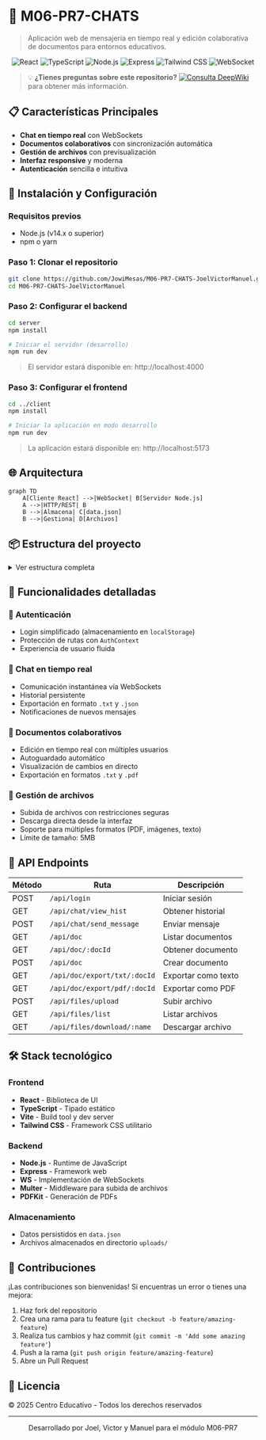 # 💬 M06-PR7-CHATS

> Aplicación web de mensajería en tiempo real y edición colaborativa de documentos para entornos educativos.

<div align="center">

![React](https://img.shields.io/badge/React-20232A?style=for-the-badge&logo=react&logoColor=61DAFB)
![TypeScript](https://img.shields.io/badge/TypeScript-007ACC?style=for-the-badge&logo=typescript&logoColor=white)
![Node.js](https://img.shields.io/badge/Node.js-43853D?style=for-the-badge&logo=node.js&logoColor=white)
![Express](https://img.shields.io/badge/Express-000000?style=for-the-badge&logo=express&logoColor=white)
![Tailwind CSS](https://img.shields.io/badge/Tailwind_CSS-38B2AC?style=for-the-badge&logo=tailwind-css&logoColor=white)
![WebSocket](https://img.shields.io/badge/WebSocket-010101?style=for-the-badge&logo=socket.io&logoColor=white)

</div>

> 💡 **¿Tienes preguntas sobre este repositorio?** [![Consulta DeepWiki](https://deepwiki.com/badge.svg)](https://deepwiki.com/JowiMesas/M06-PR7-CHATS-JoelVictorManuel) para obtener más información.

## 📋 Características Principales

- **Chat en tiempo real** con WebSockets
- **Documentos colaborativos** con sincronización automática
- **Gestión de archivos** con previsualización
- **Interfaz responsive** y moderna
- **Autenticación** sencilla e intuitiva

## 🚀 Instalación y Configuración

### Requisitos previos

- Node.js (v14.x o superior)
- npm o yarn

### Paso 1: Clonar el repositorio

```bash
git clone https://github.com/JowiMesas/M06-PR7-CHATS-JoelVictorManuel.git
cd M06-PR7-CHATS-JoelVictorManuel
```

### Paso 2: Configurar el backend

```bash
cd server
npm install

# Iniciar el servidor (desarrollo)
npm run dev
```

> El servidor estará disponible en: http://localhost:4000

### Paso 3: Configurar el frontend

```bash
cd ../client
npm install

# Iniciar la aplicación en modo desarrollo
npm run dev
```

> La aplicación estará disponible en: http://localhost:5173

## 🌐 Arquitectura

```mermaid
graph TD
    A[Cliente React] -->|WebSocket| B[Servidor Node.js]
    A -->|HTTP/REST| B
    B -->|Almacena| C[data.json]
    B -->|Gestiona| D[Archivos]
```

## 📦 Estructura del proyecto

<details>
<summary>Ver estructura completa</summary>

```
M06-PR7-CHATS-JoelVictorManuel/
├── server/
│   ├── controllers/
│   │   ├── authController.js
│   │   ├── chatController.js
│   │   ├── documentController.js
│   │   └── fileController.js
│   ├── data/
│   │   └── data.json
│   ├── routes/
│   │   ├── authRoutes.js
│   │   ├── chatRoutes.js
│   │   ├── documentRoutes.js
│   │   └── fileRoutes.js
│   ├── uploads/
│   ├── index.js
│   ├── package.json
│   └── package-lock.json
└── client/
    ├── package.json
    ├── package-lock.json
    └── src/
        ├── main.tsx
        ├── App.tsx
        ├── index.css
        ├── assets/
        │   └── react.svg
        ├── components/
        │   ├── Chat.tsx
        │   ├── DocumentList.tsx
        │   ├── DocumentEditor.tsx
        │   ├── FileUpload.tsx
        │   └── FileList.tsx
        ├── contexts/
        │   └── AuthContext.tsx
        ├── pages/
        │   ├── LoginPage.tsx
        │   └── Dashboard.tsx
        ├── services/
        │   ├── authService.ts
        │   ├── chatService.ts
        │   ├── documentService.ts
        │   ├── fileService.ts
        │   └── socketService.ts
        ├── types/
        │   ├── User.ts
        │   ├── Chat.ts
        │   └── Document.ts
        └── App.css
```
</details>

## 📝 Funcionalidades detalladas

### 👤 Autenticación

- Login simplificado (almacenamiento en `localStorage`)
- Protección de rutas con `AuthContext`
- Experiencia de usuario fluida

### 💬 Chat en tiempo real

- Comunicación instantánea vía WebSockets
- Historial persistente
- Exportación en formato `.txt` y `.json`
- Notificaciones de nuevos mensajes

### 📄 Documentos colaborativos

- Edición en tiempo real con múltiples usuarios
- Autoguardado automático
- Visualización de cambios en directo
- Exportación en formatos `.txt` y `.pdf`

### 📁 Gestión de archivos

- Subida de archivos con restricciones seguras
- Descarga directa desde la interfaz
- Soporte para múltiples formatos (PDF, imágenes, texto)
- Límite de tamaño: 5MB

## 🔌 API Endpoints

| Método | Ruta                         | Descripción                   |
|--------|------------------------------|-------------------------------|
| POST   | `/api/login`                 | Iniciar sesión                |
| GET    | `/api/chat/view_hist`        | Obtener historial             |
| POST   | `/api/chat/send_message`     | Enviar mensaje                |
| GET    | `/api/doc`                   | Listar documentos             |
| GET    | `/api/doc/:docId`            | Obtener documento             |
| POST   | `/api/doc`                   | Crear documento               |
| GET    | `/api/doc/export/txt/:docId` | Exportar como texto           |
| GET    | `/api/doc/export/pdf/:docId` | Exportar como PDF             |
| POST   | `/api/files/upload`          | Subir archivo                 |
| GET    | `/api/files/list`            | Listar archivos               |
| GET    | `/api/files/download/:name`  | Descargar archivo             |

## 🛠️ Stack tecnológico

### Frontend
- **React** - Biblioteca de UI
- **TypeScript** - Tipado estático
- **Vite** - Build tool y dev server
- **Tailwind CSS** - Framework CSS utilitario

### Backend
- **Node.js** - Runtime de JavaScript
- **Express** - Framework web
- **WS** - Implementación de WebSockets
- **Multer** - Middleware para subida de archivos
- **PDFKit** - Generación de PDFs

### Almacenamiento
- Datos persistidos en `data.json`
- Archivos almacenados en directorio `uploads/`

## 🤝 Contribuciones

¡Las contribuciones son bienvenidas! Si encuentras un error o tienes una mejora:

1. Haz fork del repositorio
2. Crea una rama para tu feature (`git checkout -b feature/amazing-feature`)
3. Realiza tus cambios y haz commit (`git commit -m 'Add some amazing feature'`)
4. Push a la rama (`git push origin feature/amazing-feature`)
5. Abre un Pull Request

## 📜 Licencia

© 2025 Centro Educativo - Todos los derechos reservados

---

<div align="center">
Desarrollado por Joel, Victor y Manuel para el módulo M06-PR7
</div>
